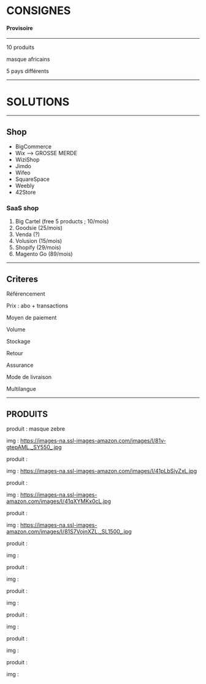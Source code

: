 # CONSIGNES
#### Provisoire
---
10 produits

masque africains

5 pays différents

---
# SOLUTIONS
---
## Shop

* BigCommerce
* Wix --> GROSSE MERDE
* WiziShop
* Jimdo
* Wifeo
* SquareSpace
* Weebly
* 42Store

### SaaS shop

1. Big Cartel (free 5 products ; 10/mois)
2. Goodsie (25/mois)
3. Venda (?)
4. Volusion (15/mois)
5. Shopify (29/mois)
6. Magento Go (89/mois)

---
## Criteres

Référencement

Prix : abo + transactions

Moyen de paiement

Volume

Stockage

Retour

Assurance

Mode de livraison

Multilangue

---
## PRODUITS

produit : masque zebre

img : https://images-na.ssl-images-amazon.com/images/I/81v-gtepAML._SY550_.jpg

produit :

img : https://images-na.ssl-images-amazon.com/images/I/41pLbSiyZxL.jpg

produit :

img : https://images-na.ssl-images-amazon.com/images/I/41qXYMKx0cL.jpg

produit :

img : https://images-na.ssl-images-amazon.com/images/I/81S7VojnXZL._SL1500_.jpg

produit :

img :

produit :

img :

produit :

img :

produit :

img :

produit :

img :

produit :

img :
